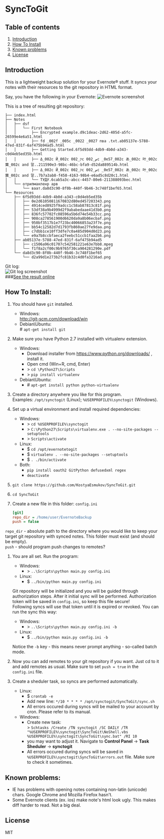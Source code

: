 # SyncToGit

## Table of contents
1. [Introduction](#introduction)
1. [How To Install](#how-to-install)
1. [Known problems](#known-problems)
1. [License](#license)

## Introduction

This is a lightweight backup solution for your Evernote® stuff. It syncs your notes with their resources to the git repository in HTML format.

Say, you have the following in your Evernote:
![Evernote screenshot](http://KostyaEsmukov.github.io/SyncToGit/images/ev.png)

This is a tree of resulting git repository:  
```
├── index.html
├── Notes
│   ├── dsf
│   │   └── First Notebook
│   │       ├── Encrypted example.d9c1deac-2d62-405d-a5fc-26599e4e6a51.html
│   │       ├── fd _002f _005c _0022 _0027 пва .txt.ab05137e-5788-47ed-831f-6af475b94ad5.html
│   │       ├── Getting Started.6f5d93dd-4db9-4b0d-a343-c0d4eb5ed35b.html
│   │       ├── Δ_002c Й_002c ק_002c م_002c _0e57_002c あ_002c 叶_002c 葉_002c and 말..211590e3-98bc-46bc-bfa9-d52da889514b.html
│   │       ├── Δ_002c Й_002c ק_002c م_002c _0e57_002c あ_002c 叶_002c 葉_002c and 말..7b7a3ab8-f458-4163-98b4-e6ad5c8d20c1.html
│   │       └── ТУДУ.6cab5a3c-abcc-4457-80e6-211388093bec.html
│   └── отрипмакпенр арв
│       └── ваат.da8d3c90-8f0b-440f-9b46-3c748f1bef65.html
└── Resources
    ├── 6f5d93dd-4db9-4b0d-a343-c0d4eb5ed35b
    │   ├── 0e2d61050811670832d80ed457203343.png
    │   ├── 4914ced8925f9adcc1c58ab87813c81f.png
    │   ├── 53df38a9b4999d2f9ababedaae41d3b0.png
    │   ├── 836fc57702fc08596a5b6d74e54b33cc.png
    │   ├── 908ca278561900d6620da9a8b06ecbaf.png
    │   ├── 950bf3517b1e7f23bc40066853a23f7e.png
    │   ├── bb54c12582d7d1793fb860ae27fe9daa.png
    │   ├── c7dbb1ce10ff3dfe7c0a485d904d0d23.png
    │   └── e9a7b8ccbfaeca2feebc51ccb1faa2b6.png
    ├── ab05137e-5788-47ed-831f-6af475b94ad5
    │   ├── c1506a96c01707c542581221e63e7bb8.mpeg
    │   └── f1f8a2cf00c9b9765f30ca904281290e.pdf
    └── da8d3c90-8f0b-440f-9b46-3c748f1bef65
        └── d2a99d1e273b2fc81b32c4d0fa3216ad.png
```
Git log:  
![Git log screenshot](http://KostyaEsmukov.github.io/SyncToGit/images/git.png)  
###[See the result online](http://KostyaEsmukov.github.io/SyncToGit/example/)  

## How To Install:
1. You should have `git` installed.  
    - Windows:  
    http://git-scm.com/download/win
    - Debian\Ubuntu:  
    \# `apt-get install git`
1. Make sure you have Python 2.7 installed with virtualenv extension.  
    - Windows:  
        * Download installer from https://www.python.org/downloads/ , install it.  
        * Open cmd  (Win+R, cmd, Enter)  
        * \> `cd \Python27\Scripts`  
        * \> `pip install virtualenv`  
    - Debian\Ubuntu:  
        * \# `apt-get install python python-virtualenv`
1. Create a directory anywhere you like for this program.  
    Examples: `/opt/synctogit` (Linux); `%USERPROFILE%\synctogit` (Windows).
1. Set up a virtual environment and install required dependencies:  
    - Windows:  
        * \> `cd %USERPROFILE%\synctogit`  
        * \> `C:\Python27\Scripts\virtualenv.exe . --no-site-packages --setuptools`  
        * \> `Scripts\activate`  
    - Linux:  
        * $ `cd /opt/evernotetogit`  
        * $ `virtualenv . --no-site-packages --setuptools`  
        * $ `. ./bin/activate`  
    - Both:  
        * `pip install oauth2 GitPython defusedxml regex`  
        * `deactivate`  

1. `git clone https://github.com/KostyaEsmukov/SyncToGit.git`
1. `cd SyncToGit`
1. Create a new file in this folder: `config.ini`

    ```ini
    [git]
    repo_dir = /home/user/EvernoteBackup
    push = false
    ```
`repo_dir` - absolute path to the directory where you would like to keep your target git repository with synced notes. This folder must exist (and should be empty).  
`push` - should program push changes to remotes?  
1. You are all set. Run the program:  
    - Windows:  
        * \> `..\Scripts\python main.py config.ini`  
    - Linux:  
        * $ `../bin/python main.py config.ini`  

    Git repository will be initialized and you will be guided through authorization steps. After it initial sync will be performed. Authorization token will be saved in `config.ini`, so keep this file secure!  
Following syncs will use that token until it is expired or revoked.
You can run the sync this way:  
    - Windows:  
        * \> `..\Scripts\python main.py config.ini -b`  
    - Linux:  
        * $ `../bin/python main.py config.ini -b`  

    Notice the `-b` key - this means never prompt anything - so-called batch mode.
1. Now you can add remotes to your git repository if you want. Just cd to it and add remotes as usual. Make sure to set `push = true` in the `config.ini` file.
1. Create a sheduler task, so syncs are performed automatically.
    - Linux:
        * $ `crontab -e`
        * Add new line: `*/10 * * * * /opt/synctogit/SyncToGit/sync.sh`
        * All errors occured during syncs will be mailed to your account by cron. Please refer to its manual.
    - Windows:  
        * Create new task:   
        \> `Schtasks /Create /TN synctogit /SC DAILY /TR "%USERPROFILE%\synctogit\SyncToGit\NoShell.vbs %USERPROFILE%\synctogit\SyncToGit\sync.bat" /RI 10`
        * you may want to adjust it. Navigate to **Control Panel** -\> **Task Sheduler** -\> **synctogit**
        * All errors occured during syncs will be saved in `%USERPROFILE%\synctogit\SyncToGit\errors.out` file. Make sure to check it sometimes.


## Known problems:
* IE has problems with opening notes containing non-latin (unicode) chars. Google Chrome and Mozilla Firefox hasn't.
* Some Evernote clients (ex. ios) make note's html look ugly. This makes diff harder to read. Not a big deal.




## License
MIT

